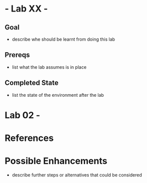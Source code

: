 # <course name> - Lab XX - <lab name>

## Goal
* describe whe should be learnt from doing this lab

## Prereqs
* list what the lab assumes is in place

## Completed State
* list the state of the environment after the lab

# Lab 02 - <lab name> 

## <step name>

# References

# Possible Enhancements
* describe further steps or alternatives that could be considered